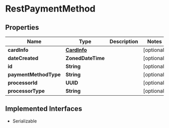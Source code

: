 

# RestPaymentMethod


## Properties

| Name | Type | Description | Notes |
|------------ | ------------- | ------------- | -------------|
|**cardInfo** | [**CardInfo**](CardInfo.md) |  |  [optional] |
|**dateCreated** | **ZonedDateTime** |  |  [optional] |
|**id** | **String** |  |  [optional] |
|**paymentMethodType** | **String** |  |  [optional] |
|**processorId** | **UUID** |  |  [optional] |
|**processorType** | **String** |  |  [optional] |


## Implemented Interfaces

* Serializable

